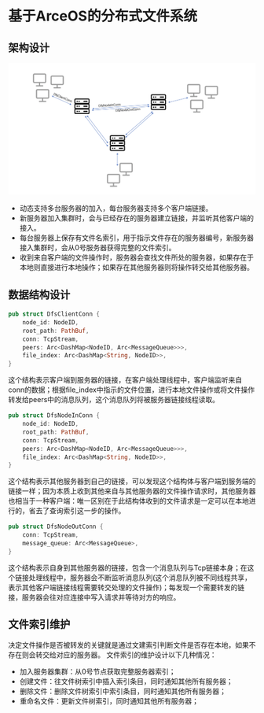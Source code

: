 # 基于ArceOS的分布式文件系统

## 架构设计

![体系结构](arch.png)

- 动态支持多台服务器的加入，每台服务器支持多个客户端链接。
- 新服务器加入集群时，会与已经存在的服务器建立链接，并监听其他客户端的接入。
- 每台服务器上保存有文件名索引，用于指示文件存在的服务器编号，新服务器接入集群时，会从0号服务器获得完整的文件索引。
- 收到来自客户端的文件操作时，服务器会查找文件所处的服务器，如果存在于本地则直接进行本地操作；如果存在其他服务器则将操作转交给其他服务器。

## 数据结构设计

``` rust
pub struct DfsClientConn {
    node_id: NodeID,
    root_path: PathBuf,
    conn: TcpStream,
    peers: Arc<DashMap<NodeID, Arc<MessageQueue>>>,
    file_index: Arc<DashMap<String, NodeID>>,
}
```

这个结构表示客户端到服务器的链接，在客户端处理线程中，客户端监听来自conn的数据；根据file_index中指示的文件位置，进行本地文件操作或将文件操作转发给peers中的消息队列，这个消息队列将被服务器链接线程读取。

``` rust
pub struct DfsNodeInConn {
    node_id: NodeID,
    root_path: PathBuf,
    conn: TcpStream,
    peers: Arc<DashMap<NodeID, Arc<MessageQueue>>>,
    file_index: Arc<DashMap<String, NodeID>>,
}
```

这个结构表示其他服务器到自己的链接，可以发现这个结构体与客户端到服务端的链接一样；因为本质上收到其他来自与其他服务器的文件操作请求时，其他服务器也相当于一种客户端：唯一区别在于此结构体收到的文件请求是一定可以在本地进行的，省去了查询索引这一步的操作。

``` rust
pub struct DfsNodeOutConn {
    conn: TcpStream,
    message_queue: Arc<MessageQueue>,
}
```

这个结构表示自身到其他服务器的链接，包含一个消息队列与Tcp链接本身；在这个链接处理线程中，服务器会不断监听消息队列(这个消息队列被不同线程共享，表示其他客户端链接线程需要转交处理的文件操作)；每发现一个需要转发的链接，服务器会往对应连接中写入请求并等待对方的响应。

## 文件索引维护

决定文件操作是否被转发的关键就是通过文建索引判断文件是否存在本地，如果不存在则会转交给对应的服务器。
文件索引的维护设计以下几种情况：

- 加入服务器集群：从0号节点获取完整服务器索引；
- 创建文件：往文件树索引中插入索引条目，同时通知其他所有服务器；
- 删除文件：删除文件树索引中索引条目，同时通知其他所有服务器；
- 重命名文件：更新文件树索引，同时通知其他所有服务器；
